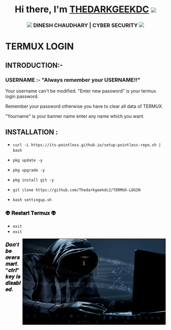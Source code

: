 <div align="center">
   <h1>Hi there, I'm <a href="https://linktr.ee/thedarkgeekdc">THEDARKGEEKDC</a> <img src="https://media.giphy.com/media/hvRJCLFzcasrR4ia7z/giphy.gif" width="25px"> </h1>


   
</div>


<div align="center">
<h3><img src="https://media.giphy.com/media/WUlplcMpOCEmTGBtBW/giphy.gif" width="30">  DINESH CHAUDHARY | CYBER SECURITY <img src="https://media.giphy.com/media/WUlplcMpOCEmTGBtBW/giphy.gif" width="30"></h3>
</div>


# TERMUX LOGIN 

## INTRODUCTION:-

### USERNAME :- "Always remember your USERNAME!!"
<p>
Your username can't be modified.
"Enter new password" is your termux login password.</p>
<a> Remember your password otherwise you have to clear all data of TERMUX.</a>
<p> "Yourname" is your banner name enter any name which you want.</p>

## INSTALLATION :

* `curl -L https://its-pointless.github.io/setup-pointless-repo.sh | bash`

* `pkg update -y`

* `pkg upgrade -y`

* `pkg install git -y`

* `git clone https://github.com/Thedarkgeekdc2/TERMUX-LOGIN`

* `bash settingup.sh`



### 👽 𝐑𝐞𝐬𝐭𝐚𝐫𝐭 𝐓𝐞𝐫𝐦𝐮𝐱 👽

* `exit`
* `exit`
<img align="right" height="270px" width="450px" alt="GIF" src="hunter.gif" />
<p align="center">

### 𝑫𝒐𝒏'𝒕 𝒃𝒆 𝒐𝒗𝒆𝒓𝒔𝒎𝒂𝒓𝒕. "𝒄𝒕𝒓𝒍" 𝒌𝒆𝒚 𝒊𝒔 𝒅𝒊𝒔𝒂𝒃𝒍𝒆𝒅.
